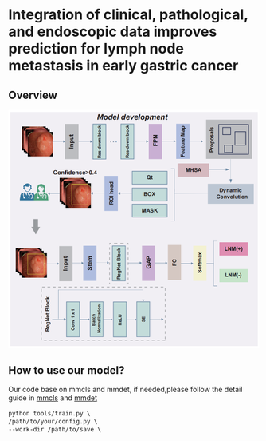 # Integration of clinical, pathological, and endoscopic data improves prediction for lymph node metastasis in early gastric cancer

## Overview

![image](https://github.com/KzRinga/mmclassification-for-LNM/blob/main/image.png)


## How to use our model?
Our code base on mmcls and mmdet, if needed,please follow the detail guide in [mmcls](https://github.com/open-mmlab/mmpretrain) and [mmdet](https://github.com/open-mmlab/mmdetection)

```
python tools/train.py \
/path/to/your/config.py \
--work-dir /path/to/save \
```


